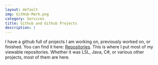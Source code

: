 ```yaml
---
layout: default
img: GitHub-Mark.png
category: Services
title: Github and Github Projects
description: |
---
```


I have a github full of projects I am working on, previously worked on, or finished. You can find it here: [Repositories](https://github.com/Flavius-The-Person?tab=repositories). This is where I put most of my viewable repositories. Whether it was LSL, Java, C#, or various other projects, most of them are here.
